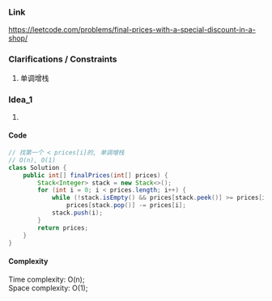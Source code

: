 
### Link

https://leetcode.com/problems/final-prices-with-a-special-discount-in-a-shop/

### Clarifications / Constraints

1. 单调增栈

### Idea_1

1. 


#### Code

```java
// 找第一个 < prices[i]的, 单调增栈
// O(n), O(1)
class Solution {
    public int[] finalPrices(int[] prices) {
        Stack<Integer> stack = new Stack<>();
        for (int i = 0; i < prices.length; i++) {
            while (!stack.isEmpty() && prices[stack.peek()] >= prices[i])
                prices[stack.pop()] -= prices[i];
            stack.push(i);
        }
        return prices;
    }
}
```

#### Complexity

Time complexity: O(n);    
Space complexity: O(1);

